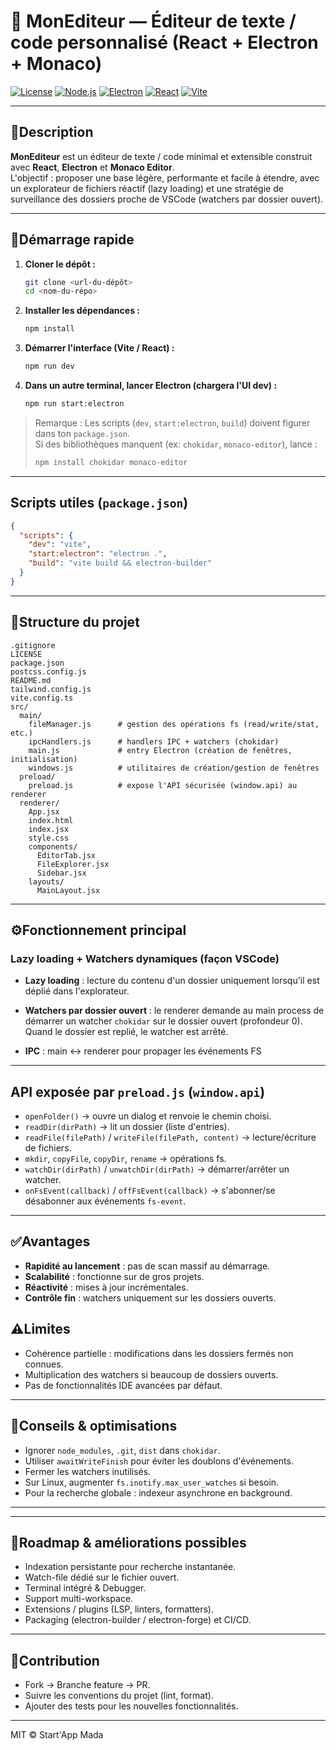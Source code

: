 # 📘 MonEditeur — Éditeur de texte / code personnalisé (React + Electron + Monaco)

[![License](https://img.shields.io/badge/license-MIT-green)](LICENSE)
[![Node.js](https://img.shields.io/badge/Node.js->=18-brightgreen)](https://nodejs.org/)
[![Electron](https://img.shields.io/badge/Electron->=26-blue)](https://www.electronjs.org/)
[![React](https://img.shields.io/badge/React->=18-blueviolet)](https://reactjs.org/)
[![Vite](https://img.shields.io/badge/Vite->=5-blue)](https://vitejs.dev/)

---

## 📝Description

**MonEditeur** est un éditeur de texte / code minimal et extensible construit avec **React**, **Electron** et **Monaco Editor**.  
L'objectif : proposer une base légère, performante et facile à étendre, avec un explorateur de fichiers réactif (lazy loading) et une stratégie de surveillance des dossiers proche de VSCode (watchers par dossier ouvert).

---

## 🚀Démarrage rapide

1. **Cloner le dépôt :**
   ```bash
   git clone <url-du-dépôt>
   cd <nom-du-répo>
   ```

2. **Installer les dépendances :**
   ```bash
   npm install
   ```

3. **Démarrer l'interface (Vite / React) :**
   ```bash
   npm run dev
   ```

4. **Dans un autre terminal, lancer Electron (chargera l'UI dev) :**
   ```bash
   npm run start:electron
   ```

> Remarque : Les scripts (`dev`, `start:electron`, `build`) doivent figurer dans ton `package.json`.  
> Si des bibliothèques manquent (ex: `chokidar`, `monaco-editor`), lance :  
> ```bash
> npm install chokidar monaco-editor
> ```

---

## Scripts utiles (`package.json`)

```json
{
  "scripts": {
    "dev": "vite",
    "start:electron": "electron .",
    "build": "vite build && electron-builder"
  }
}
```

---

## 📂Structure du projet

```
.gitignore
LICENSE
package.json
postcss.config.js
README.md
tailwind.config.js
vite.config.ts
src/
  main/
    fileManager.js      # gestion des opérations fs (read/write/stat, etc.)
    ipcHandlers.js      # handlers IPC + watchers (chokidar)
    main.js             # entry Electron (création de fenêtres, initialisation)
    windows.js          # utilitaires de création/gestion de fenêtres
  preload/
    preload.js          # expose l'API sécurisée (window.api) au renderer
  renderer/
    App.jsx
    index.html
    index.jsx
    style.css
    components/
      EditorTab.jsx
      FileExplorer.jsx
      Sidebar.jsx
    layouts/
      MainLayout.jsx
```

---

## ⚙️Fonctionnement principal

### Lazy loading + Watchers dynamiques (façon VSCode)

- **Lazy loading** : lecture du contenu d'un dossier uniquement lorsqu'il est déplié dans l'explorateur.
- **Watchers par dossier ouvert** : le renderer demande au main process de démarrer un watcher `chokidar` sur le dossier ouvert (profondeur 0).  
  Quand le dossier est replié, le watcher est arrêté.

- **IPC** : main <-> renderer pour propager les événements FS

---

## API exposée par `preload.js` (`window.api`)

- `openFolder()` → ouvre un dialog et renvoie le chemin choisi.
- `readDir(dirPath)` → lit un dossier (liste d'entries).
- `readFile(filePath)` / `writeFile(filePath, content)` → lecture/écriture de fichiers.
- `mkdir`, `copyFile`, `copyDir`, `rename` → opérations fs.
- `watchDir(dirPath)` / `unwatchDir(dirPath)` → démarrer/arrêter un watcher.
- `onFsEvent(callback)` / `offFsEvent(callback)` → s'abonner/se désabonner aux événements `fs-event`.

---

## ✅Avantages

- **Rapidité au lancement** : pas de scan massif au démarrage.
- **Scalabilité** : fonctionne sur de gros projets.
- **Réactivité** : mises à jour incrémentales.
- **Contrôle fin** : watchers uniquement sur les dossiers ouverts.

## ⚠️Limites

- Cohérence partielle : modifications dans les dossiers fermés non connues.
- Multiplication des watchers si beaucoup de dossiers ouverts.
- Pas de fonctionnalités IDE avancées par défaut.

---

## 🔧Conseils & optimisations

- Ignorer `node_modules`, `.git`, `dist` dans `chokidar`.
- Utiliser `awaitWriteFinish` pour éviter les doublons d'événements.
- Fermer les watchers inutilisés.
- Sur Linux, augmenter `fs.inotify.max_user_watches` si besoin.
- Pour la recherche globale : indexeur asynchrone en background.

---

---

## 📌Roadmap & améliorations possibles

- Indexation persistante pour recherche instantanée.
- Watch-file dédié sur le fichier ouvert.
- Terminal intégré & Debugger.
- Support multi-workspace.
- Extensions / plugins (LSP, linters, formatters).
- Packaging (electron-builder / electron-forge) et CI/CD.

---

## 🤝Contribution

- Fork → Branche feature → PR.
- Suivre les conventions du projet (lint, format).
- Ajouter des tests pour les nouvelles fonctionnalités.

---

MIT © Start'App Mada
